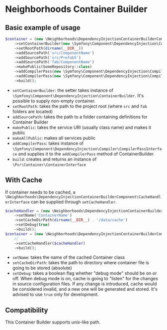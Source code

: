 # Neighborhoods Container Builder

## Basic example of usage

```php
$container = (new \Neighborhoods\DependencyInjectionContainerBuilderComponent\TinyContainerBuilder())
    ->setContainerBuilder(new \Symfony\Component\DependencyInjection\ContainerBuilder())
    ->setRootPath(dirname(__DIR__))
    ->addSourcePath('src/ComponentName')
    ->addSourcePath('src/Prefab5')
    ->addSourcePath('fab/ComponentName')
    ->makePublic(SomeRepository::class)
    ->addCompilerPass(new \Symfony\Component\DependencyInjection\Compiler\AnalyzeServiceReferencesPass())
    ->addCompilerPass(new \Symfony\Component\DependencyInjection\Compiler\InlineServiceDefinitionsPass())
    ->build();
```

* `setContainerBuilder`: the setter takes instance of `\Symfony\Component\DependencyInjection\ContainerBuilder`.
    It's possible to supply non-empty container.
* `setRootPath`: takes the path to the project root (where `src` and `fab` folders are located)
* `addSourcePath`: takes the path to a folder containing definitions for Container Builder
* `makePublic`: takes the service URI (usually class name) and makes it public
* `makeAllPublic`: makes all services public
* `addCompilerPass`: takes instance of `\Symfony\Component\DependencyInjection\Compiler\CompilerPassInterface` and
    supplies it to the `addCompilerPass` method of ContainerBuilder.
* `build`: creates and returns an instance of `\Psr\Container\ContainerInterface`

## With Cache

If container needs to be cached, a `\Neighborhoods\DependencyInjectionContainerBuilderComponent\CacheHandlerInterface`
can be supplied through `setCacheHandler`.

```php
$cacheHandler = (new \Neighborhoods\DependencyInjectionContainerBuilderComponent\SymfonyConfigCacheHandler\Builder())
    ->setName('ContainerName')
    ->setCacheDirPath(dirname(__DIR__) . '/data/cache')
    ->setDebug(true)
    ->build();
$container = (new \Neighborhoods\DependencyInjectionContainerBuilderComponent\TinyContainerBuilder())
    // ... 
    ->setCacheHandler($cacheHandler)
    ->build();
```

* `setName`: takes the name of the cached Container class
* `setCacheDirPath`: takes the path to directory where container file is going to be stored (absolute)
* `setDebug`: takes a boolean flag whether "debug mode" should be on or off. When debug mode is on, cache is going
    to "listen" for the changes in source configuration files. If any change is introduced, cache would be considered
    invalid, and a new one will be generated and stored. It's advised to use `true` only for development.

## Compatibility

This Container Builder supports unix-like path.
